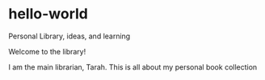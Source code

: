 # hello-world
Personal Library, ideas, and learning 

Welcome to the library!

I am the main librarian, Tarah. This is all about my personal book collection 
